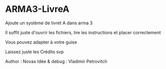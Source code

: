# ARMA3-LivreA
Ajoute un système de livret A dans arma 3


Il suffit juste d'ouvrir les fichiers, lire les instructions et placer correctement

Vous pouvez adapter à votre guise

Laissez juste les Crédits svp

Author : Novax
Idée & debug : Vladimir Petrovitch